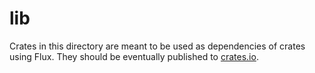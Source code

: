 # lib

Crates in this directory are meant to be used as dependencies of crates using Flux. They should be
eventually published to [crates.io](https://crates.io).
